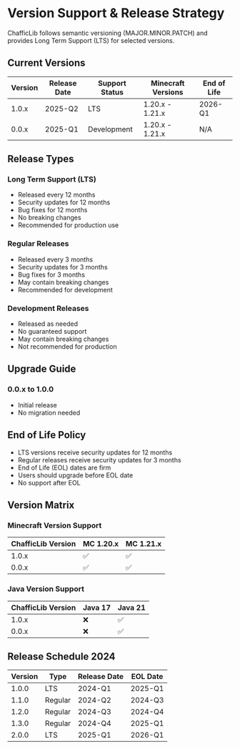 # Version Support & Release Strategy

ChafficLib follows semantic versioning (MAJOR.MINOR.PATCH) and provides Long Term Support (LTS) for selected versions.

## Current Versions

| Version | Release Date | Support Status | Minecraft Versions | End of Life |
|---------|--------------|----------------|-------------------|-------------|
| 1.0.x   | 2025-Q2      | LTS            | 1.20.x - 1.21.x  | 2026-Q1     |
| 0.0.x   | 2025-Q1      | Development    | 1.20.x - 1.21.x  | N/A         |

## Release Types

### Long Term Support (LTS)
- Released every 12 months
- Security updates for 12 months
- Bug fixes for 12 months
- No breaking changes
- Recommended for production use

### Regular Releases
- Released every 3 months
- Security updates for 3 months
- Bug fixes for 3 months
- May contain breaking changes
- Recommended for development

### Development Releases
- Released as needed
- No guaranteed support
- May contain breaking changes
- Not recommended for production

## Upgrade Guide

### 0.0.x to 1.0.0
- Initial release
- No migration needed

## End of Life Policy
- LTS versions receive security updates for 12 months
- Regular releases receive security updates for 3 months
- End of Life (EOL) dates are firm
- Users should upgrade before EOL date
- No support after EOL

## Version Matrix

### Minecraft Version Support

| ChafficLib Version | MC 1.20.x | MC 1.21.x |
|-------------------|------------|------------|
| 1.0.x            | ✅         | ✅         |
| 0.0.x            | ✅         | ✅         |

### Java Version Support

| ChafficLib Version | Java 17 | Java 21 |
|-------------------|---------|---------|
| 1.0.x            | ❌      | ✅      |
| 0.0.x            | ❌      | ✅      |

## Release Schedule 2024

| Version | Type     | Release Date | EOL Date   |
|---------|----------|--------------|------------|
| 1.0.0   | LTS      | 2024-Q1     | 2025-Q1   |
| 1.1.0   | Regular  | 2024-Q2     | 2024-Q3   |
| 1.2.0   | Regular  | 2024-Q3     | 2024-Q4   |
| 1.3.0   | Regular  | 2024-Q4     | 2025-Q1   |
| 2.0.0   | LTS      | 2025-Q1     | 2026-Q1   |